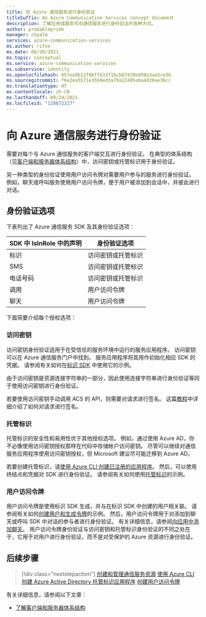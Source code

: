 ```yaml
---
title: 向 Azure 通信服务进行身份验证
titleSuffix: An Azure Communication Services concept document
description: 了解应用或服务可向通信服务进行身份验证的各种方式。
author: probableprime
manager: chpalm
services: azure-communication-services
ms.author: rifox
ms.date: 06/30/2021
ms.topic: conceptual
ms.service: azure-communication-services
ms.subservice: identity
ms.openlocfilehash: 657ea9b12f8bff633f1bcb87439e950a3aa5ce3b
ms.sourcegitcommit: f6e2ea5571e35b9ed3a79a22485eba4d20ae36cc
ms.translationtype: HT
ms.contentlocale: zh-CN
ms.lasthandoff: 09/24/2021
ms.locfileid: "128672317"
---
```

# <a name="authenticate-to-azure-communication-services"></a>向 Azure 通信服务进行身份验证

需要对每个与 Azure 通信服务的客户端交互进行身份验证。 在典型的体系结构（见[客户端和服务器体系结构](./client-and-server-architecture.md)）中，访问密钥或托管标识用于身份验证。

另一种类型的身份验证使用用户访问令牌对需要用户参与的服务进行身份验证。 例如，聊天或呼叫服务使用用户访问令牌，便于用户被添加到会话中，并彼此进行对话。

## <a name="authentication-options"></a>身份验证选项

下表列出了 Azure 通信服务 SDK 及其身份验证选项：

| SDK 中 IsInRole 中的声明    | 身份验证选项                               |
| ----------------- | ----------------------------------------------------|
| 标识          | 访问密钥或托管标识                      |
| SMS               | 访问密钥或托管标识                      |
| 电话号码     | 访问密钥或托管标识                      |
| 调用           | 用户访问令牌                                   |
| 聊天              | 用户访问令牌                                   |

下面简要介绍每个授权选项：

### <a name="access-key"></a>访问密钥

访问密钥身份验证适用于在受信任的服务环境中运行的服务应用程序。 访问密钥可以在 Azure 通信服务门户中找到。 服务应用程序将其用作初始化相应 SDK 的凭据。 请参阅有关如何在[标识 SDK](../quickstarts/access-tokens.md) 中使用它的示例。 

由于访问密钥是资源连接字符串的一部分，因此使用连接字符串进行身份验证等同于使用访问密钥进行身份验证。

若要使用访问密钥手动调用 ACS 的 API，则需要对请求进行签名。 这篇[教程](../tutorials/hmac-header-tutorial.md)中详细介绍了如何对请求进行签名。

### <a name="managed-identity"></a>托管标识

托管标识的安全性和易用性优于其他授权选项。 例如，通过使用 Azure AD，你不必像使用访问密钥授权那样在代码中存储帐户访问密钥。 尽管可以继续对通信服务应用程序使用访问密钥授权，但 Microsoft 建议尽可能迁移到 Azure AD。 

若要创建托管标识，请[使用 Azure CLI 创建已注册的应用程序](../quickstarts/identity/service-principal-from-cli.md)。 然后，可以使用终结点和凭据对 SDK 进行身份验证。 请参阅有关如何使用[托管标识](../quickstarts/identity/service-principal.md)的示例。

### <a name="user-access-tokens"></a>用户访问令牌

用户访问令牌是使用标识 SDK 生成，并与在标识 SDK 中创建的用户相关联。 请参阅有关如何[创建用户和生成令牌](../quickstarts/access-tokens.md)的示例。 然后，用户访问令牌用于对添加到聊天或呼叫 SDK 中对话的参与者进行身份验证。 有关详细信息，请参阅[向应用中添加聊天](../quickstarts/chat/get-started.md)。 用户访问令牌身份验证与访问密钥和托管标识身份验证的不同之处在于，它用于对用户进行身份验证，而不是对受保护的 Azure 资源进行身份验证。

## <a name="next-steps"></a>后续步骤

> [!div class="nextstepaction"]
> [创建和管理通信服务资源](../quickstarts/create-communication-resource.md)
> [使用 Azure CLI 创建 Azure Active Directory 托管标识应用程序](../quickstarts/identity/service-principal-from-cli.md)
> [创建用户访问令牌](../quickstarts/access-tokens.md)

有关详细信息，请参阅以下文章：
- [了解客户端和服务器体系结构](../concepts/client-and-server-architecture.md)
